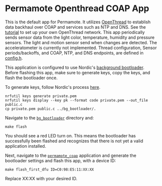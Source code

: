 Permamote Openthread COAP App
=============================

This is the default app for Permamote. It utilizes
[OpenThread](https://github.com/openthread/openthread) to establish data
backhaul over COAP and services such as NTP and DNS.
See the
[tutorial](https://github.com/lab11/permamote/tree/master/tutorial) to set up
your own OpenThread network.
This app periodically sends sensor data from the
light color, temperature,
humidity and pressure sensors. The light and motion sensor send when
changes are detected. The acceleratometer is currently not implemented. Thread
configuration, Sensor periods/backoffs, and COAP, NTP, and DNS endpoints, are
defined in
[config.h](https://github.com/lab11/permamote/blob/master/software/apps/permamote_coap/config.h).

This application is configured to use Nordic's [background
bootloader](
   https://infocenter.nordicsemi.com/topic/com.nordic.infocenter.sdk5.v15.3.0/lib_background_dfu.html
    ).
Before flashing this app, make sure to generate keys, copy the keys, and flash the bootloader once.

To generate keys, follow Nordic's process [here](
    https://infocenter.nordicsemi.com/topic/com.nordic.infocenter.thread_zigbee.v3.0.0/thread_example_dfu.html
    ).
```
nrfutil keys generate private.pem
nrfutil keys display --key pk --format code private.pem --out_file public.c
cp private.pem public.c ../bg_bootloader/.
```

Navigate to the
[`bg_bootloader`](https://github.com/lab11/permamote/tree/master/software/apps/bg_bootloader) directory and:
```
make flash
```

You should see a red LED turn on. This means the bootloader has successfully been flashed and recognizes that there is not yet a valid application installed.

Next, navigate to the [`permamote_coap`](https://github.com/lab11/permamote/tree/master/software/apps/permamote_coap) application and generate the bootloader settings and flash this app, with a device ID:
```
make flash_first_dfu ID=C0:98:E5:11:XX:XX
```
Replace XX:XX with your desired ID.


